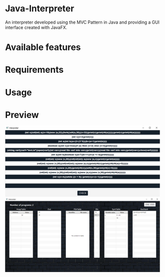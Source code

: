 # Java-Interpreter
An interpreter developed using the MVC Pattern in Java and providing a GUI interface created with JavaFX.

# Available features

# Requirements

# Usage

# Preview

![](Preview/programP.png)
![](Preview/programE.png)

